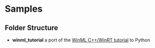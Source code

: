 # Samples

## Folder Structure

* **winml_tutorial** a port of the [WinML C++/WinRT tutorial](https://docs.microsoft.com/en-us/windows/ai/get-started-desktop)
to Python